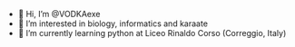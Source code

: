 - 👋 Hi, I’m @VODKAexe
- 👀 I’m interested in biology, informatics and karaate
- 🌱 I’m currently learning python at Liceo Rinaldo Corso (Correggio, Italy)
